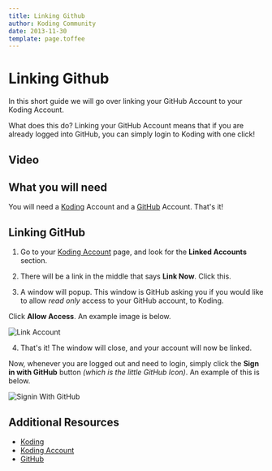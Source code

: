 ```yaml
---
title: Linking Github
author: Koding Community
date: 2013-11-30
template: page.toffee
---
```


# Linking Github

In this short guide we will go over linking your GitHub Account to your Koding Account.

What does this do? Linking your GitHub Account means that if you are already logged into GitHub, you can simply login to Koding with one click!

## Video

## What you will need

You will need a [Koding](https://koding.com) Account and a [GitHub](https://github.com) Account. That's it!

## Linking GitHub

  1. Go to your [Koding Account](https://koding.com/Account) page, and look for the **Linked Accounts** section.

  2. There will be a link in the middle that says **Link Now**. Click this.

  3. A window will popup. This window is GitHub asking you if you would like to allow _read only_ access to your GitHub account, to Koding.

Click **Allow Access**. An example image is below.

![Link Account](/wp-content/uploads/linkaccount.png)

  4. That's it! The window will close, and your account will now be linked.

Now, whenever you are logged out and need to login, simply click the **Sign in with GitHub** button _(which is the little GitHub Icon)_. An example of this is below.

![Signin With GitHub](/wp-content/uploads/signingithub.png)

## Additional Resources

  * [Koding](https://koding.com)
  * [Koding Account](https://koding.com)
  * [GitHub](https://github.com)
